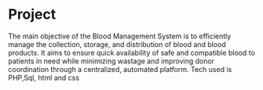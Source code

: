 # Project
The main objective of the Blood Management System is to efficiently manage the collection, storage, and distribution of blood and blood products. It aims to ensure quick availability of safe and compatible blood to patients in need while minimizing wastage and improving donor coordination through a centralized, automated platform.
Tech used is PHP,Sql, html and css
